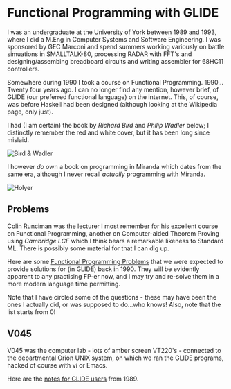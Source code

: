 # Functional Programming with GLIDE

I was an undergraduate at the University of York between 1989 and 1993, where
I did a M.Eng in Computer Systems and Software Engineering. I was sponsored
by GEC Marconi and spend summers working variously on battle simuations in 
SMALLTALK-80, processing RADAR with FFT's and designing/assembing breadboard 
circuits and writing assembler for 68HC11 controllers.

Somewhere during 1990 I took a course on Functional Programming. 1990... Twenty four
years ago. I can no longer find any mention, however brief, of GLIDE (our preferred
functional language) on the internet. This, of course, was before Haskell 
had been designed (although looking at the Wikipedia page, only just).

I had (I am certain) the book by _Richard Bird_ and _Philip Wadler_ below; I
distinctly remember the red and white cover, but it has been long since mislaid.

![Bird & Wadler](https://d202m5krfqbpi5.cloudfront.net/books/1300364821l/3791460.jpg)

I however _do_ own a book on programming in Miranda which dates from the same era, 
although I never recall _actually_ programming with Miranda.

![Holyer](http://ecx.images-amazon.com/images/I/51gLLfZEvDL._SL500_.jpg)

## Problems

Colin Runciman was the lecturer I most remember for his excellent course on 
Functional Programming, another on Computer-aided Theorem Proving using 
_Cambridge LCF_ which I think bears a remarkable likeness to Standard ML. 
There is possibly some material for that I can dig up.

Here are some [Functional Programming Problems](https://raw2.github.com/rm-hull/nostalgia/master/functional-programming/functional-programming-problems.pdf) 
that we were expected to provide solutions for (in GLIDE) back in 1990. They 
will be evidently apparent to any practising FP-er now, and I may try and 
re-solve them in a more modern language time permitting.

Note that I have circled some of the questions - these may have been the ones
I actually did, or was supposed to do...who knows! Also, note that the list 
starts from 0!

## V045

V045 was the computer lab - lots of amber screen VT220's - connected to the 
departmental Orion UNIX system, on which we ran the GLIDE programs, hacked of
course with vi or Emacs.

Here are the [notes for GLIDE users](https://raw2.github.com/rm-hull/nostalgia/master/functional-programming/notes-for-glide-users.pdf) from 1989.
